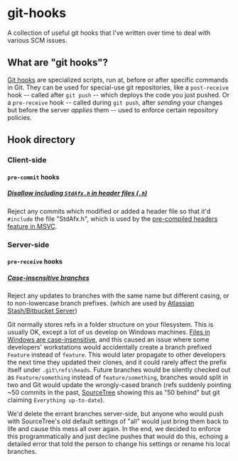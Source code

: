 # git-hooks
A collection of useful git hooks that I've written over time to deal with various SCM issues.

## What are "git hooks"?
[Git hooks](https://git-scm.com/book/en/v2/Customizing-Git-Git-Hooks) are specialized
scripts, run at, before or after specific commands in Git. They can be used for special-use
git repositories, like a `post-receive` hook -- called after `git push` -- which deploys
the code you just pushed. Or a `pre-receive` hook -- called during `git push`, after *sending*
your changes but before the server *applies* them -- used to enforce certain repository policies.

## Hook directory
### Client-side
#### `pre-commit` hooks
##### [**Disallow including `StdAfx.h` in header files (`.h`)**](pre-commit/dont-include-stdafx-in-headers.sh)
Reject any commits which modified or added a header file so that it'd `#include` the file "StdAfx.h",
which is used by the [pre-compiled headers feature in MSVC](https://msdn.microsoft.com/en-us/library/szfdksca.aspx).

### Server-side
#### `pre-receive` hooks
##### [**Case-insensitive branches**](pre-receive/case-insensitive-branches.sh)
Reject any updates to branches with the same name but different casing, or to non-lowercase branch prefixes.
(which are used by [Atlassian Stash/Bitbucket Server](https://confluence.atlassian.com/bitbucketserver/using-branches-in-bitbucket-server-776639968.html#UsingbranchesinBitbucketServer-Configuringthebranchingmodel))

Git normally stores refs in a folder structure on your filesystem. This is usually OK, except a lot
of us develop on Windows machines. [Files in Windows are case-insensitive](http://superuser.com/a/165980/231123),
and this caused an issue where some developers' workstations would accidentally create a branch prefixed
`Feature` instead of `feature`. This would later propagate to other developers the next time they updated their
clones, and it could rarely affect the prefix itself under `.git\refs\heads`. Future branches would be silently
checked out as `Feature/something` instead of `feature/something`, branches would split in two and Git would
update the wrongly-cased branch (refs suddenly pointing ~50 commits in the past, [SourceTree](https://www.sourcetreeapp.com)
showing this as "50 behind" but git claiming `Everything up-to-date`).

We'd delete the errant branches server-side, but anyone who would push with SourceTree's old default settings
of "all" would just bring them back to life and cause this mess all over again. In the end, we decided to enforce
this programmatically and just decline pushes that would do this, echoing a detailed error that told the person to
change his settings or rename his local branches.
